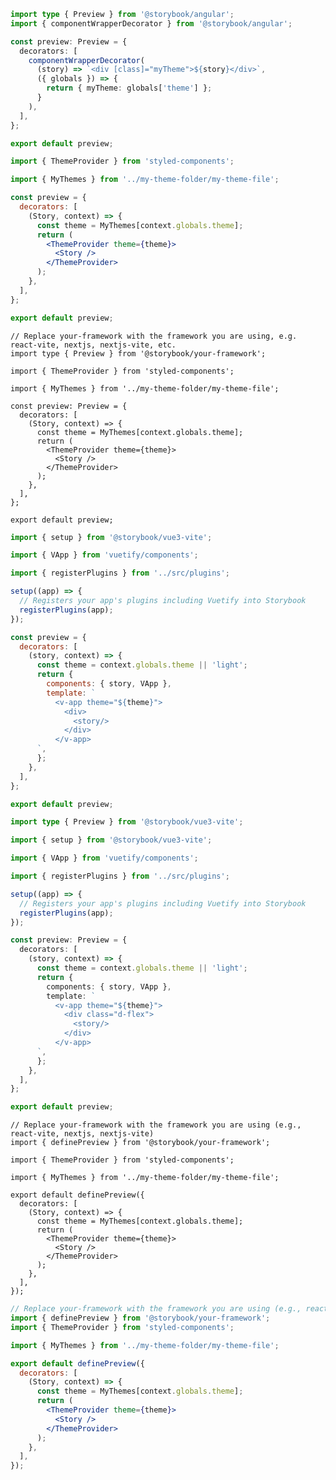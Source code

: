```ts filename=".storybook/preview.js" renderer="angular" language="ts"
import type { Preview } from '@storybook/angular';
import { componentWrapperDecorator } from '@storybook/angular';

const preview: Preview = {
  decorators: [
    componentWrapperDecorator(
      (story) => `<div [class]="myTheme">${story}</div>`,
      ({ globals }) => {
        return { myTheme: globals['theme'] };
      }
    ),
  ],
};

export default preview;
```

```jsx filename=".storybook/preview.js|jsx" renderer="react" language="js" tabTitle="CSF 3"
import { ThemeProvider } from 'styled-components';

import { MyThemes } from '../my-theme-folder/my-theme-file';

const preview = {
  decorators: [
    (Story, context) => {
      const theme = MyThemes[context.globals.theme];
      return (
        <ThemeProvider theme={theme}>
          <Story />
        </ThemeProvider>
      );
    },
  ],
};

export default preview;
```

```tsx filename=".storybook/preview.ts|tsx" renderer="react" language="ts" tabTitle="CSF 3"
// Replace your-framework with the framework you are using, e.g. react-vite, nextjs, nextjs-vite, etc.
import type { Preview } from '@storybook/your-framework';

import { ThemeProvider } from 'styled-components';

import { MyThemes } from '../my-theme-folder/my-theme-file';

const preview: Preview = {
  decorators: [
    (Story, context) => {
      const theme = MyThemes[context.globals.theme];
      return (
        <ThemeProvider theme={theme}>
          <Story />
        </ThemeProvider>
      );
    },
  ],
};

export default preview;
```

```js filename=".storybook/preview.js" renderer="vue" language="js"
import { setup } from '@storybook/vue3-vite';

import { VApp } from 'vuetify/components';

import { registerPlugins } from '../src/plugins';

setup((app) => {
  // Registers your app's plugins including Vuetify into Storybook
  registerPlugins(app);
});

const preview = {
  decorators: [
    (story, context) => {
      const theme = context.globals.theme || 'light';
      return {
        components: { story, VApp },
        template: `
          <v-app theme="${theme}">
            <div>
              <story/>
            </div>
          </v-app>
      `,
      };
    },
  ],
};

export default preview;
```

```ts filename=".storybook/preview.ts" renderer="vue" language="ts"
import type { Preview } from '@storybook/vue3-vite';

import { setup } from '@storybook/vue3-vite';

import { VApp } from 'vuetify/components';

import { registerPlugins } from '../src/plugins';

setup((app) => {
  // Registers your app's plugins including Vuetify into Storybook
  registerPlugins(app);
});

const preview: Preview = {
  decorators: [
    (story, context) => {
      const theme = context.globals.theme || 'light';
      return {
        components: { story, VApp },
        template: `
          <v-app theme="${theme}">
            <div class="d-flex">
              <story/>
            </div>
          </v-app>
      `,
      };
    },
  ],
};

export default preview;
```

```tsx filename=".storybook/preview.ts|tsx" renderer="react" language="ts" tabTitle="CSF Next 🧪"
// Replace your-framework with the framework you are using (e.g., react-vite, nextjs, nextjs-vite)
import { definePreview } from '@storybook/your-framework';

import { ThemeProvider } from 'styled-components';

import { MyThemes } from '../my-theme-folder/my-theme-file';

export default definePreview({
  decorators: [
    (Story, context) => {
      const theme = MyThemes[context.globals.theme];
      return (
        <ThemeProvider theme={theme}>
          <Story />
        </ThemeProvider>
      );
    },
  ],
});
```

<!-- JS snippets still needed while providing both CSF 3 & Next -->

```jsx filename=".storybook/preview.js|jsx" renderer="react" language="js" tabTitle="CSF Next 🧪"
// Replace your-framework with the framework you are using (e.g., react-vite, nextjs, nextjs-vite)
import { definePreview } from '@storybook/your-framework';
import { ThemeProvider } from 'styled-components';

import { MyThemes } from '../my-theme-folder/my-theme-file';

export default definePreview({
  decorators: [
    (Story, context) => {
      const theme = MyThemes[context.globals.theme];
      return (
        <ThemeProvider theme={theme}>
          <Story />
        </ThemeProvider>
      );
    },
  ],
});
```
